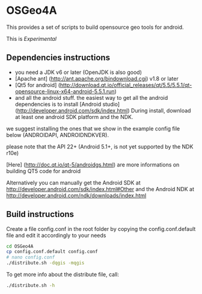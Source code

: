 OSGeo4A
==========

This provides a set of scripts to build opensource geo tools for android.

This is *Experimental*

Dependencies instructions
-----------
- you need a JDK v6 or later (OpenJDK is also good)
- [Apache ant] (http://ant.apache.org/bindownload.cgi) v1.8 or later
- [Qt5 for android]
(http://download.qt.io/official_releases/qt/5.5/5.5.1/qt-opensource-linux-x64-android-5.5.1.run)
- and all the android stuff. the easiest way to get all the android dependencies
is to install [Android studio] (http://developer.android.com/sdk/index.html)
During install, download at least one android SDK platform and the NDK.

we suggest installing the ones that we show in the example config file below
(ANDROIDAPI, ANDROIDNDKVER).

please note that the API 22+ (Android 5.1+, is not yet supported by the NDK r10e)

[Here] (http://doc.qt.io/qt-5/androidgs.html) are more informations on building QT5
code for android

Alternatively you can manually get the Android SDK at
http://developer.android.com/sdk/index.html#Other and the Android NDK at
http://developer.android.com/ndk/downloads/index.html

Build instructions
-----------
Create a file config.conf in the root folder by copying the config.conf.default
 file and edit it accordingly to your needs 
```sh
cd OSGeo4A
cp config.conf.default config.conf
# nano config.conf
./distribute.sh -dqgis -mqgis
```

To get more info about the distribute file, call:
```sh
./distribute.sh -h
```


